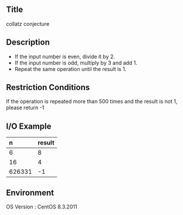 ## Title
collatz conjecture


## Description
- If the input number is even, divide it by 2.
- If the input number is odd, multiply by 3 and add 1.
- Repeat the same operation until the result is 1.

## Restriction Conditions
If the operation is repeated more than 500 times and the result is not 1, please return -1


## I/O Example
| n | result |
|:--------|:--------|
| 6 | 8 | 
| 16 | 4 |
| 626331 | -1 | 

## Environment
OS Version : CentOS 8.3.2011






